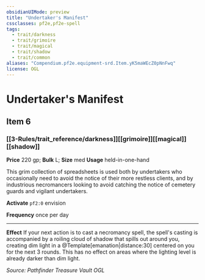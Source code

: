 ```yaml
---
obsidianUIMode: preview
title: "Undertaker's Manifest"
cssclasses: pf2e,pf2e-spell
tags:
  - trait/darkness
  - trait/grimoire
  - trait/magical
  - trait/shadow
  - trait/common
aliases: "Compendium.pf2e.equipment-srd.Item.yK5maWEcZ0pNnFwq"
license: OGL
---
```

# Undertaker's Manifest
## Item 6
### [[3-Rules/trait_reference/darkness]][[grimoire]][[magical]][[shadow]]


**Price** 220 gp; 
**Bulk** L; **Size** med
**Usage** held-in-one-hand

This grim collection of spreadsheets is used both by undertakers who occasionally need to avoid the notice of their more restless clients, and by industrious necromancers looking to avoid catching the notice of cemetery guards and vigilant undertakers.

**Activate** `pf2:0` envision

**Frequency** once per day

* * *

**Effect** If your next action is to cast a necromancy spell, the spell's casting is accompanied by a roiling cloud of shadow that spills out around you, creating dim light in a @Template\[emanation|distance:30\] centered on you for the next 3 rounds. This has no effect on areas where the lighting level is already darker than dim light.

*Source: Pathfinder Treasure Vault*
*OGL*